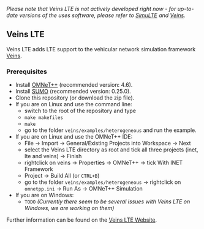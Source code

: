 _Please note that Veins LTE is not actively developed right now - for up-to-date versions of the uses software, please refer to [SimuLTE](https://simulte.com/) and [Veins](http://veins.car2x.org/)_.

## Veins LTE

Veins LTE adds LTE support to the vehicular network simulation framework [Veins](http://veins.car2x.org/).

### Prerequisites

* Install [OMNeT++](http://www.omnetpp.org/) (recommended version: 4.6).
* Install [SUMO](http://www.dlr.de/ts/en/desktopdefault.aspx/tabid-9883/16931_read-41000/) (recommended version: 0.25.0).
* Clone this repository (or download the zip file).
* If you are on Linux and use the command line:
  * switch to the root of the repository and type
  * `make makefiles`
  * `make`
  * go to the folder `veins/examples/heterogeneous` and run the example.
* If you are on Linux and use the OMNeT++ IDE:
  * File -> Import -> General/Existing Projects into Workspace -> Next
  * select the Veins LTE directory as root and tick all three projects (inet, lte and veins) -> Finish
  * rightclick on veins -> Properties -> OMNeT++ -> tick With INET Framework
  * Project -> Build All (or `CTRL+B`)
  * go to the folder `veins/examples/heterogeneous` -> rightclick on `omnetpp.ini` -> Run As -> OMNeT++ Simulation
* If you are on Windows:
  * `TODO` *(Currently there seem to be several issues with Veins LTE on Windows, we are working on them)*

Further information can be found on the [Veins LTE Website](http://veins-lte.car2x.org/).
